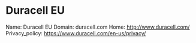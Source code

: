 
# Duracell EU

Name: Duracell EU
Domain: duracell.com
Home: http://www.duracell.com/
Privacy_policy: https://www.duracell.com/en-us/privacy/
